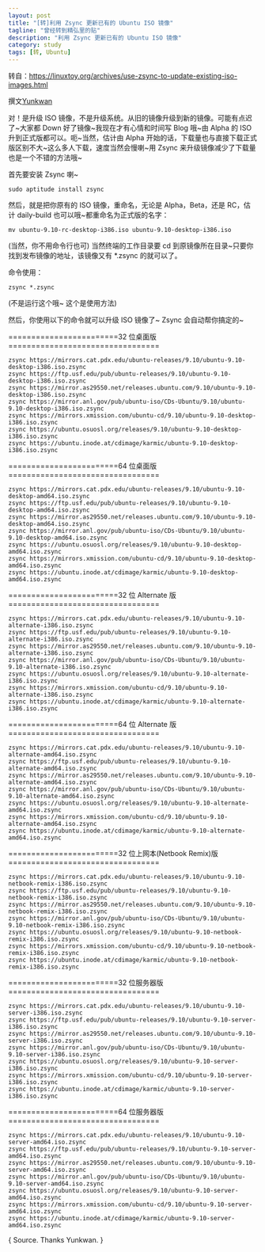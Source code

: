 ```yaml
---
layout: post
title: "[转]利用 Zsync 更新已有的 Ubuntu ISO 镜像"
tagline: "曾经转到精弘里的贴"
description: "利用 Zsync 更新已有的 Ubuntu ISO 镜像"
category: study
tags: [转, Ubuntu]
---
```



转自：<https://linuxtoy.org/archives/use-zsync-to-update-existing-iso-images.html>

 撰文[Yunkwan](https://kwanlife.yo2.cn) 

对！是升级 ISO 镜像，不是升级系统。从旧的镜像升级到新的镜像。可能有点迟了~大家都 Down 好了镜像~我现在才有心情和时间写 Blog 哦~由 Alpha 的 ISO 升到正式版都可以。呃~当然，估计由 Alpha 开始的话，下载量也与直接下载正式版区别不大~这么多人下载，速度当然会慢喇~用 Zsync 来升级镜像减少了下载量也是一个不错的方法哦~

首先要安装 Zsync 喇~

	sudo aptitude install zsync

然后，就是把你原有的 ISO 镜像，重命名，无论是 Alpha，Beta，还是 RC，估计 daily-build 也可以哦~都重命名为正式版的名字：

	mv ubuntu-9.10-rc-desktop-i386.iso ubuntu-9.10-desktop-i386.iso
	
(当然，你不用命令行也可) 当然终端的工作目录要 cd 到原镜像所在目录~只要你找到发布镜像的地址，该镜像又有 *.zsync 的就可以了。

命令使用：

	zsync *.zsync
	
(不是运行这个哦~ 这个是使用方法)

然后，你使用以下的命令就可以升级 ISO 镜像了~ Zsync 会自动帮你搞定的~

========================32 位桌面版=================================

	zsync https://mirrors.cat.pdx.edu/ubuntu-releases/9.10/ubuntu-9.10-desktop-i386.iso.zsync
	zsync https://ftp.usf.edu/pub/ubuntu-releases/9.10/ubuntu-9.10-desktop-i386.iso.zsync
	zsync https://mirror.as29550.net/releases.ubuntu.com/9.10/ubuntu-9.10-desktop-i386.iso.zsync
	zsync https://mirror.anl.gov/pub/ubuntu-iso/CDs-Ubuntu/9.10/ubuntu-9.10-desktop-i386.iso.zsync
	zsync https://mirrors.xmission.com/ubuntu-cd/9.10/ubuntu-9.10-desktop-i386.iso.zsync
	zsync https://ubuntu.osuosl.org/releases/9.10/ubuntu-9.10-desktop-i386.iso.zsync
	zsync https://ubuntu.inode.at/cdimage/karmic/ubuntu-9.10-desktop-i386.iso.zsync

========================64 位桌面版=================================

	zsync https://mirrors.cat.pdx.edu/ubuntu-releases/9.10/ubuntu-9.10-desktop-amd64.iso.zsync
	zsync https://ftp.usf.edu/pub/ubuntu-releases/9.10/ubuntu-9.10-desktop-amd64.iso.zsync
	zsync https://mirror.as29550.net/releases.ubuntu.com/9.10/ubuntu-9.10-desktop-amd64.iso.zsync
	zsync https://mirror.anl.gov/pub/ubuntu-iso/CDs-Ubuntu/9.10/ubuntu-9.10-desktop-amd64.iso.zsync
	zsync https://ubuntu.osuosl.org/releases/9.10/ubuntu-9.10-desktop-amd64.iso.zsync
	zsync https://mirrors.xmission.com/ubuntu-cd/9.10/ubuntu-9.10-desktop-amd64.iso.zsync
	zsync https://ubuntu.inode.at/cdimage/karmic/ubuntu-9.10-desktop-amd64.iso.zsync

========================32 位 Alternate 版=================================

	zsync https://mirrors.cat.pdx.edu/ubuntu-releases/9.10/ubuntu-9.10-alternate-i386.iso.zsync
	zsync https://ftp.usf.edu/pub/ubuntu-releases/9.10/ubuntu-9.10-alternate-i386.iso.zsync
	zsync https://mirror.as29550.net/releases.ubuntu.com/9.10/ubuntu-9.10-alternate-i386.iso.zsync
	zsync https://mirror.anl.gov/pub/ubuntu-iso/CDs-Ubuntu/9.10/ubuntu-9.10-alternate-i386.iso.zsync
	zsync https://ubuntu.osuosl.org/releases/9.10/ubuntu-9.10-alternate-i386.iso.zsync
	zsync https://mirrors.xmission.com/ubuntu-cd/9.10/ubuntu-9.10-alternate-i386.iso.zsync
	zsync https://ubuntu.inode.at/cdimage/karmic/ubuntu-9.10-alternate-i386.iso.zsync

========================64 位 Alternate 版=================================

	zsync https://mirrors.cat.pdx.edu/ubuntu-releases/9.10/ubuntu-9.10-alternate-amd64.iso.zsync
	zsync https://ftp.usf.edu/pub/ubuntu-releases/9.10/ubuntu-9.10-alternate-amd64.iso.zsync
	zsync https://mirror.as29550.net/releases.ubuntu.com/9.10/ubuntu-9.10-alternate-amd64.iso.zsync
	zsync https://mirror.anl.gov/pub/ubuntu-iso/CDs-Ubuntu/9.10/ubuntu-9.10-alternate-amd64.iso.zsync
	zsync https://ubuntu.osuosl.org/releases/9.10/ubuntu-9.10-alternate-amd64.iso.zsync
	zsync https://mirrors.xmission.com/ubuntu-cd/9.10/ubuntu-9.10-alternate-amd64.iso.zsync
	zsync https://ubuntu.inode.at/cdimage/karmic/ubuntu-9.10-alternate-amd64.iso.zsync

========================32 位上网本(Netbook Remix)版=================================

	zsync https://mirrors.cat.pdx.edu/ubuntu-releases/9.10/ubuntu-9.10-netbook-remix-i386.iso.zsync
	zsync https://ftp.usf.edu/pub/ubuntu-releases/9.10/ubuntu-9.10-netbook-remix-i386.iso.zsync
	zsync https://mirror.as29550.net/releases.ubuntu.com/9.10/ubuntu-9.10-netbook-remix-i386.iso.zsync
	zsync https://mirror.anl.gov/pub/ubuntu-iso/CDs-Ubuntu/9.10/ubuntu-9.10-netbook-remix-i386.iso.zsync
	zsync https://ubuntu.osuosl.org/releases/9.10/ubuntu-9.10-netbook-remix-i386.iso.zsync
	zsync https://mirrors.xmission.com/ubuntu-cd/9.10/ubuntu-9.10-netbook-remix-i386.iso.zsync
	zsync https://ubuntu.inode.at/cdimage/karmic/ubuntu-9.10-netbook-remix-i386.iso.zsync

========================32 位服务器版=================================

	zsync https://mirrors.cat.pdx.edu/ubuntu-releases/9.10/ubuntu-9.10-server-i386.iso.zsync
	zsync https://ftp.usf.edu/pub/ubuntu-releases/9.10/ubuntu-9.10-server-i386.iso.zsync
	zsync https://mirror.as29550.net/releases.ubuntu.com/9.10/ubuntu-9.10-server-i386.iso.zsync
	zsync https://mirror.anl.gov/pub/ubuntu-iso/CDs-Ubuntu/9.10/ubuntu-9.10-server-i386.iso.zsync
	zsync https://ubuntu.osuosl.org/releases/9.10/ubuntu-9.10-server-i386.iso.zsync
	zsync https://mirrors.xmission.com/ubuntu-cd/9.10/ubuntu-9.10-server-i386.iso.zsync
	zsync https://ubuntu.inode.at/cdimage/karmic/ubuntu-9.10-server-i386.iso.zsync

========================64 位服务器版=================================

	zsync https://mirrors.cat.pdx.edu/ubuntu-releases/9.10/ubuntu-9.10-server-amd64.iso.zsync
	zsync https://ftp.usf.edu/pub/ubuntu-releases/9.10/ubuntu-9.10-server-amd64.iso.zsync
	zsync https://mirror.as29550.net/releases.ubuntu.com/9.10/ubuntu-9.10-server-amd64.iso.zsync
	zsync https://mirror.anl.gov/pub/ubuntu-iso/CDs-Ubuntu/9.10/ubuntu-9.10-server-amd64.iso.zsync
	zsync https://ubuntu.osuosl.org/releases/9.10/ubuntu-9.10-server-amd64.iso.zsync
	zsync https://mirrors.xmission.com/ubuntu-cd/9.10/ubuntu-9.10-server-amd64.iso.zsync
	zsync https://ubuntu.inode.at/cdimage/karmic/ubuntu-9.10-server-amd64.iso.zsync

{ Source. Thanks Yunkwan. }
